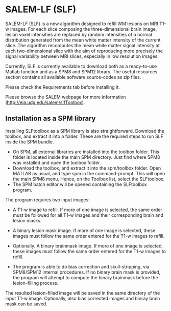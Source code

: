 SALEM-LF (SLF)
=============

SALEM-LF (SLF) is a new algorithm designed to refill WM lesions on MRI T1-w images.  For each slice composing the three-dimensional brain image, lesion voxel intensities are replaced by random intensities of a normal distribution generated from the mean white matter intensity of the current slice. The algorithm recomputes the mean white matter signal intensity at each two-dimensional slice with the aim of reproducing more precisely the signal variability between MRI slices, especially in low resolution images.

Currently, SLF is currently available to download both as a ready-to-use Matlab function and as a SPM8 and SPM12 library. The useful resources section contains all available software source-codes as zip files. 

Please check the Requirements tab before installing it.

Please browse the SALEM webpage for more information (http://eia.udg.edu/salem/slfToolbox).

## Installation as a SPM library

 Installing SLFtoolbox as a SPM library is also straightforward. Download the toolbox, and extract it into a folder. These are the required steps to run SLF inside the SPM bundle.
 
 *  On SPM, all external libraries are installed into the toolbox folder. This folder is located inside the main SPM directory. Just find where SPM8 was installed and open the toolbox folder.
 *  Download the toolbox, and extract it into the spm/toolbox folder. Open MATLAB as usual, and type spm in the command-prompt. This will open the main SPM8 menu. Hence, on the Toolbox list, select the SLFtoolbox.
 *  The SPM batch editor will be opened containing the SLFtoolbox program.

The program requires two input images:

* A T1-w image to refill. If more of one image is selected, the same order must be followed for all T1-w images and their corresponding brain and lesion masks.
* A binary lesion mask image. If more of one image is selected, these images must follow the same order entered for the T1-w images to refill.

* Optionally. A binary brainmask image. If more of one image is selected, these images must follow the same order entered for the T1-w images to refill.

* The program is able to do bias correction and skull-stripping, via SPM8/SPM12 internal procedures. If no binary brain mask is provided, the program will attempt to compute the binary brainmask before the lesion-filling process. 

The resulted lesion-filled image will be saved in the same directory of the input T1-w image. Optionally, also bias corrected images and binray brain mask can be saved.
